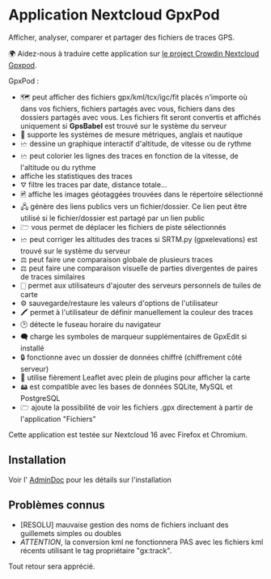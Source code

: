 # Application Nextcloud GpxPod

Afficher, analyser, comparer et partager des fichiers de traces GPS.

🌍 Aidez-nous à traduire cette application sur [le project Crowdin Nextcloud Gpxpod](https://crowdin.com/project/gpxpod).

GpxPod :

* 🗺 peut afficher des fichiers gpx/kml/tcx/igc/fit placés n'importe où dans vos fichiers, fichiers partagés avec vous, fichiers dans des dossiers partagés avec vous. Les fichiers fit seront convertis et affichés uniquement si **GpsBabel** est trouvé sur le système du serveur
* 📏 supporte les systèmes de mesure métriques, anglais et nautique
* 🗠 dessine un graphique interactif d'altitude, de vitesse ou de rythme
* 🗠 peut colorier les lignes des traces en fonction de la vitesse, de l'altitude ou du rythme
* affiche les statistiques des traces
* ⛛ filtre les traces par date, distance totale...
* 🖻 affiche les images géotaggées trouvées dans le répertoire sélectionné
* 🖧 génère des liens publics vers un fichier/dossier. Ce lien peut être utilisé si le fichier/dossier est partagé par un lien public
* 🗁 vous permet de déplacer les fichiers de piste sélectionnés
* 🗠 peut corriger les altitudes des traces si SRTM.py (gpxelevations) est trouvé sur le système du serveur
* ⚖ peut faire une comparaison globale de plusieurs traces
* ⚖ peut faire une comparaison visuelle de parties divergentes de paires de traces similaires
* 🀆 permet aux utilisateurs d'ajouter des serveurs personnels de tuiles de carte
* ⚙ sauvegarde/restaure les valeurs d'options de l'utilisateur
* 🖍 permet à l'utilisateur de définir manuellement la couleur des traces
* 🕑 détecte le fuseau horaire du navigateur
* 🗬 charge les symboles de marqueur supplémentaires de GpxEdit si installé
* 🔒 fonctionne avec un dossier de données chiffré (chiffrement côté serveur)
* 🍂 utilise fièrement Leaflet avec plein de plugins pour afficher la carte
* 🖴 est compatible avec les bases de données SQLite, MySQL et PostgreSQL
* 🗁 ajoute la possibilité de voir les fichiers .gpx directement à partir de l'application "Fichiers"

Cette application est testée sur Nextcloud 16 avec Firefox et Chromium.

## Installation

Voir l' [AdminDoc](https://gitlab.com/eneiluj/gpxpod-oc/wikis/admindoc) pour les détails sur l'installation

## Problèmes connus

* [RESOLU] mauvaise gestion des noms de fichiers incluant des guillemets simples ou doubles
* *ATTENTION*, la conversion kml ne fonctionnera PAS avec les fichiers kml récents utilisant le tag propriétaire "gx:track".

Tout retour sera apprécié.